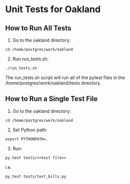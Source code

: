 Unit Tests for Oakland
======================

How to Run All Tests
--------------------
1. Go to the oakland directory:
```
cd /home/postgres/work/oakland
```
2. Run run_tests.sh:
```
./run_tests.sh
```

The run_tests.sh script will run all of the pytest files in the /home/postgres/work/oakland/tests directory.

How to Run a Single Test File
-----------------------------
1. Go to the oakland directory:
```
cd /home/postgres/work/oakland
```
2. Set Python path:
```
export PYTHONPATH=.
```
3. Run:
```
py.test tests/<<test file>>
```
i.e.
```
py.test tests/test_bills.py
```
